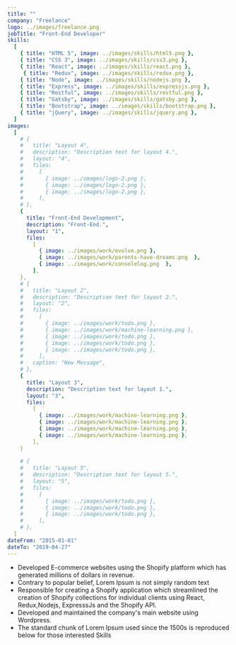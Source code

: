 ```yaml
---
title: ""
company: "Freelance"
logo: ../images/freelance.png
jobTitle: "Front-End Developer"
skills:
  [
    { title: "HTML 5", image: ../images/skills/html5.png },
    { title: "CSS 3", image: ../images/skills/css3.png },
    { title: "React", image: ../images/skills/react.png },
     { title: "Redux", image: ../images/skills/redux.png },
    { title: "Node", image: ../images/skills/nodejs.png },
    { title: "Express", image: ../images/skills/expressjs.png },
    { title: "Restful", image: ../images/skills/restful.png },
    { title: "Gatsby", image: ../images/skills/gatsby.png },
    { title: "Bootstrap", image: ../images/skills/bootstrap.png },
    { title: "jQuery", image: ../images/skills/jquery.png },
  ]
images:
  [
    # {
    #   title: "Layout 4",
    #   description: "Description text for layout 4.",
    #   layout: "4",
    #   files:
    #     [
    #       { image: ../images/logo-2.png },
    #       { image: ../images/logo-2.png },
    #       { image: ../images/logo-2.png },
    #     ],
    # },
    {
      title: "Front-End Development",
      description: "Front-End.",
      layout: "1",
      files:
        [
          { image: ../images/work/evolve.png },
          { image: ../images/work/parents-have-dreams.png  },
          { image: ../images/work/consolelog.png  },
        ],
    },
    # {
    #   title: "Layout 2",
    #   description: "Description text for layout 2.",
    #   layout: "2",
    #   files:
    #     [
    #       { image: ../images/work/todo.png },
    #       { image: ../images/work/machine-learning.png },
    #       { image: ../images/work/todo.png },
    #       { image: ../images/work/todo.png },
    #       { image: ../images/work/todo.png },
    #     ],
    #   caption: "New Message",
    # },
    {
      title: "Layout 3",
      description: "Description text for layout 1.",
      layout: "3",
      files:
        [
          { image: ../images/work/machine-learning.png },
          { image: ../images/work/machine-learning.png },
          { image: ../images/work/machine-learning.png },
          { image: ../images/work/machine-learning.png },
        ],
    }
    
    # {
    #   title: "Layout 5",
    #   description: "Description text for layout 5.",
    #   layout: "5",
    #   files:
    #     [
    #       { image: ../images/work/todo.png },
    #       { image: ../images/work/todo.png },
    #       { image: ../images/work/todo.png },
    #     ],
    # },
  ]
dateFrom: "2015-01-01"
dateTo: "2019-04-27"
---
```

- Developed E-commerce websites using the Shopify platform which has generated millions of dollars in revenue.
- Contrary to popular belief, Lorem Ipsum is not simply random text
- Responsible for creating a Shopify application which streamlined the creation of Shopify collections for individual clients using React, Redux,Nodejs, ExpresssJs and the Shopify API.
- Developed and maintained the company's main website using Wordpress.
- The standard chunk of Lorem Ipsum used since the 1500s is reproduced below for those interested
Skills